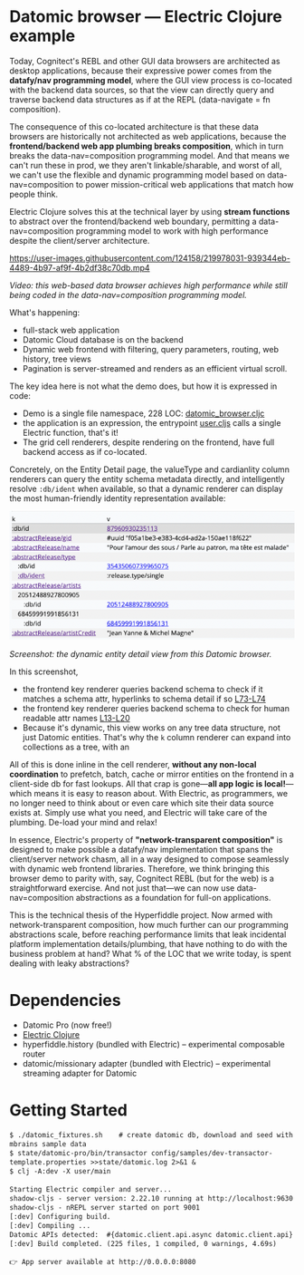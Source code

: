 # Datomic browser — Electric Clojure example

Today, Cognitect's REBL and other GUI data browsers are architected as desktop applications, because their expressive power comes from the **datafy/nav programming model**, where the GUI view process is co-located with the backend data sources, so that the view can directly query and traverse backend data structures as if at the REPL (data-navigate = fn composition). 

The consequence of this co-located architecture is that these data browsers are historically not architected as web applications, because the **frontend/backend web app plumbing breaks composition**, which in turn breaks the data-nav=composition programming model. And that means we can't run these in prod, we they aren't linkable/sharable, and worst of all, we can't use the flexible and dynamic programming model based on data-nav=composition to power mission-critical web applications that match how people think.

Electric Clojure solves this at the technical layer by using **stream functions** to abstract over the frontend/backend web boundary, permitting a data-nav=composition programming model to work with high performance despite the client/server architecture.

https://user-images.githubusercontent.com/124158/219978031-939344eb-4489-4b97-af9f-4b2df38c70db.mp4

*Video: this web-based data browser achieves high performance while still being coded in the data-nav=composition programming model.*

What's happening:

* full-stack web application
* Datomic Cloud database is on the backend
* Dynamic web frontend with filtering, query parameters, routing, web history, tree views
* Pagination is server-streamed and renders as an efficient virtual scroll.

The key idea here is not what the demo does, but how it is expressed in code:

* Demo is a single file namespace, 228 LOC: [datomic_browser.cljc](https://github.com/hyperfiddle/electric-datomic-browser/blob/main/src/app/datomic_browser.cljc)
* the application is an expression, the entrypoint [user.cljs](https://github.com/hyperfiddle/electric-datomic-browser/blob/7617d72a34a68223459e2691299bd46283cd334d/src/user.cljs#L9) calls a single Electric function, that's it!
* The grid cell renderers, despite rendering on the frontend, have full backend access as if co-located. 

Concretely, on the Entity Detail page, the valueType and cardianlity column renderers can query the entity schema metadata directly, and intelligently resolve `:db/ident` when available, so that a dynamic renderer can display the most human-friendly identity representation available:

![](docs/20230409-datomic-browser-format-entity-dynamic.png)

*Screenshot: the dynamic entity detail view from this Datomic browser.*

In this screenshot,
* the frontend key renderer queries backend schema to check if it matches a schema attr, hyperlinks to schema detail if so [L73-L74](https://github.com/hyperfiddle/electric-datomic-browser/blob/7617d72a34a68223459e2691299bd46283cd334d/src/app/datomic_browser.cljc#L73-L74)
* the frontend key renderer queries backend schema to check for human readable attr names [L13-L20](https://github.com/hyperfiddle/electric/blob/a1907db5b77931f777205b0fb6b15722154435d8/src/contrib/datomic_contrib.clj#L13-L20)
* Because it's dynamic, this view works on any tree data structure, not just Datomic entities. That's why the `k` column renderer can expand into collections as a tree, with an 

All of this is done inline in the cell renderer, **without any non-local coordination** to prefetch, batch, cache or mirror entities on the frontend in a client-side db for fast lookups. All that crap is gone—**all app logic is local!**—which means it is easy to reason about. With Electric, as programmers, we no longer need to think about or even care which site their data source exists at. Simply use what you need, and Electric will take care of the plumbing. De-load your mind and relax!

In essence, Electric's property of **"network-transparent composition"** is designed to make possible a datafy/nav implementation that spans the client/server network chasm, all in a way designed to compose seamlessly with dynamic web frontend libraries. Therefore, we think bringing this browser demo to parity with, say, Cognitect REBL (but for the web) is a straightforward exercise. And not just that—we can now use data-nav=composition abstractions as a foundation for full-on applications.

This is the technical thesis of the Hyperfiddle project. Now armed with network-transparent composition, how much further can our programming abstractions scale, before reaching performance limits that leak incidental platform implementation details/plumbing, that have nothing to do with the business problem at hand? What % of the LOC that we write today, is spent dealing with leaky abstractions?

# Dependencies

* Datomic Pro (now free!)
* [Electric Clojure](https://github.com/hyperfiddle/electric)
* hyperfiddle.history (bundled with Electric) – experimental composable router
* datomic/missionary adapter (bundled with Electric) – experimental streaming adapter for Datomic

# Getting Started

```
$ ./datomic_fixtures.sh    # create datomic db, download and seed with mbrains sample data
$ state/datomic-pro/bin/transactor config/samples/dev-transactor-template.properties >>state/datomic.log 2>&1 &
$ clj -A:dev -X user/main

Starting Electric compiler and server...
shadow-cljs - server version: 2.22.10 running at http://localhost:9630
shadow-cljs - nREPL server started on port 9001
[:dev] Configuring build.
[:dev] Compiling ...
Datomic APIs detected:  #{datomic.client.api.async datomic.client.api}
[:dev] Build completed. (225 files, 1 compiled, 0 warnings, 4.69s)

👉 App server available at http://0.0.0.0:8080
```